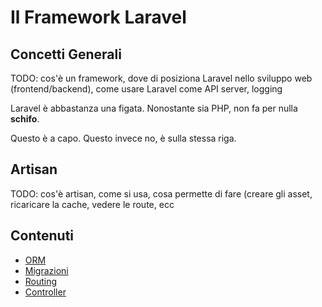# Il Framework Laravel

## Concetti Generali

TODO: cos'è un framework, dove di posiziona Laravel nello sviluppo web (frontend/backend), come usare Laravel come API server, logging

Laravel è abbastanza una figata. Nonostante sia PHP, non fa per nulla **schifo**.

Questo è a capo.
Questo invece no, è sulla stessa riga.
## Artisan

TODO: cos'è artisan, come si usa, cosa permette di fare (creare gli asset, ricaricare la cache, vedere le route, ecc

## Contenuti

* [ORM](./orm.md)
* [Migrazioni](./migrazioni.md)
* [Routing](./routing.md)
* [Controller](./controller.md)
